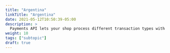 ```yaml
---
title: "Argentina"
linkTitle: "Argentina"
date: 2021-05-12T10:50:39-05:00
description: >
  Payments API lets your shop process different transaction types with multiple payment methods.
weight: 10
tags: ["subtopic"]
draft: true
---
```


